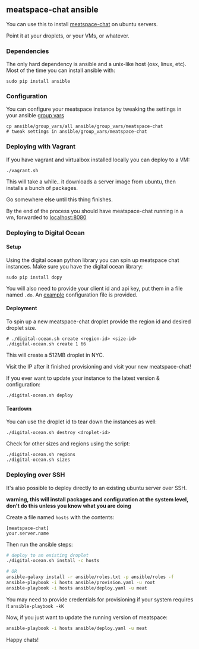 ## meatspace-chat ansible

You can use this to install [meatspace-chat](https://github.com/meatspaces/meatspace-chat) on ubuntu servers.

Point it at your droplets, or your VMs, or whatever.

### Dependencies

The only hard dependency is ansible and a unix-like host (osx, linux, etc). Most of the time you can install ansible with:

    sudo pip install ansible

### Configuration

You can configure your meatspace instance by tweaking the settings in your ansible [group vars](https://github.com/eggsby/meatspace-chat-ansible/blob/master/ansible/group_vars/all)

    cp ansible/group_vars/all ansible/group_vars/meatspace-chat
    # tweak settings in ansible/group_vars/meatspace-chat

### Deploying with Vagrant

If you have vagrant and virtualbox installed locally you can deploy to a VM:

    ./vagrant.sh

This will take a while.. it downloads a server image from ubuntu, then installs a bunch of packages.

Go somewhere else until this thing finishes.

By the end of the process you should have meatspace-chat running in a vm, forwarded to [localhost:8080](http://localhost:8080)


### Deploying to Digital Ocean

#### Setup

Using the digital ocean python library you can spin up meatspace chat instances. Make sure you have the digital ocean library:

    sudo pip install dopy

You will also need to provide your client id and api key, put them in a file named `.do`. An [example](https://github.com/eggsby/meatspace-chat-ansible/blob/master/.do.example) configuration file is provided.

#### Deployment

To spin up a new meatspace-chat droplet provide the region id and desired droplet size.

    # ./digital-ocean.sh create <region-id> <size-id>
    ./digital-ocean.sh create 1 66

This will create a 512MB droplet in NYC.

Visit the IP after it finished provisioning and visit your new meatspace-chat!

If you ever want to update your instance to the latest version & configuration:

    ./digital-ocean.sh deploy

#### Teardown

You can use the droplet id to tear down the instances as well:

```
./digital-ocean.sh destroy <droplet-id>
```

Check for other sizes and regions using the script:

```
./digital-ocean.sh regions
./digital-ocean.sh sizes
```


### Deploying over SSH

It's also possible to deploy directly to an existing ubuntu server over SSH.

**warning, this will install packages and configuration at the system level, don't do this unless you know what you are doing**

Create a file named `hosts` with the contents:

```
[meatspace-chat]
your.server.name
```

Then run the ansible steps:

```sh
# deploy to an existing droplet
./digital-ocean.sh install -c hosts

# OR
ansible-galaxy install -r ansible/roles.txt -p ansible/roles -f
ansible-playbook -i hosts ansible/provision.yaml -u root
ansible-playbook -i hosts ansible/deploy.yaml -u meat
```

You may need to provide credentials for provisioning if your system requires it `ansible-playbook -kK`

Now, if you just want to update the running version of meatspace:

```sh
ansible-playbook -i hosts ansible/deploy.yaml -u meat
```

Happy chats!
